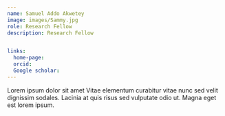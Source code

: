 ```yaml
---
name: Samuel Addo Akwetey
image: images/Sammy.jpg
role: Research Fellow
description: Research Fellow


links:
  home-page: 
  orcid: 
  Google scholar: 
---
```


Lorem ipsum dolor sit amet Vitae elementum curabitur vitae nunc sed velit dignissim sodales. Lacinia at quis risus sed vulputate odio ut. Magna eget est lorem ipsum.
